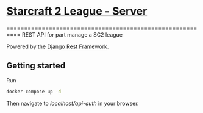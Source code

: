 # [Starcraft 2 League - Server](www.nicbiddell.com/litsl/)
==========================================================
REST API for part manage a SC2 league

Powered by the [Django Rest Framework](https://github.com/encode/django-rest-framework).

## Getting started
Run 
```bash
docker-compose up -d
```

Then navigate to *localhost/api-auth* in your browser.
